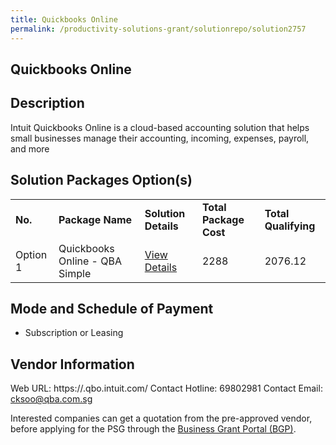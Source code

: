 ```yaml
---
title: Quickbooks Online
permalink: /productivity-solutions-grant/solutionrepo/solution2757
---
```


## Quickbooks Online

## Description

Intuit Quickbooks Online is a cloud-based accounting solution that helps small businesses manage their accounting, incoming, expenses, payroll, and more

## Solution Packages Option(s)

<table>
<tr>
<td><b>No.</b></td>
<td><b>Package Name</b></td>
<td><b>Solution Details</b></td>
<td><b>Total Package Cost</b></td>
<td><b>Total Qualifying</b></td>
</tr>
<tr>
<td>Option 1</td>
<td>Quickbooks Online - QBA Simple</td>
<td><a href='https://www.gobusiness.gov.sg/images/psg/Quest_Business_Advisory_20210337_Desensitised_Annex_3.pdf'>View Details</a></td>
<td>2288</td>
<td>2076.12</td>
</tr>
</table>

## Mode and Schedule of Payment

 - Subscription or Leasing

## Vendor Information

 Web URL: https://.qbo.intuit.com/ 
Contact Hotline: 69802981 
Contact Email: cksoo@qba.com.sg 


Interested companies can get a quotation from the pre-approved vendor, before applying for the PSG through the <a href='https://www.businessgrants.gov.sg/'>Business Grant Portal (BGP)</a>.

<script src="/jquery/resize-tables.js"></script>
